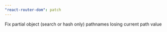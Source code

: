 ```yaml
---
"react-router-dom": patch
---
```


Fix partial object (search or hash only) pathnames losing current path value
